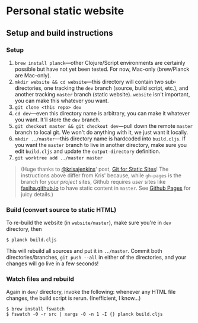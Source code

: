 # Personal static website

## Setup and build instructions

### Setup
1. `brew install planck`—other Clojure/Script environments are certainly possible but have not yet been tested. For now, Mac-only (brew/Planck are Mac-only).
1. `mkdir website && cd website`—this directory will contain two sub-directories, one tracking the `dev` branch (source, build script, etc.), and another tracking `master` branch (static website). `website` isn't important, you can make this whatever you want.
1. `git clone <this repo> dev`
1. `cd dev`—even this directory name is arbitrary, you can make it whatever you want. It'll store the `dev` branch.
1. `git checkout master && git checkout dev`—pull down the remote `master` branch to local git. We won't do anything with it, we just want it locally.
1. `mkdir ../master`—this directory name is hardcoded into `build.cljs`. If you want the `master` branch to live in another directory, make sure you edit `build.cljs` and update the `output-directory` definition.
1. `git worktree add ../master master`

> (Huge thanks to [@krisajenkins](https://twitter.com/krisajenkins)' post, [Git for Static Sites](http://blog.jenkster.com/2016/02/git-for-static-sites.html)! The instructions above differ from Kris' because, while `gh-pages` is the branch for your *project* sites, Github requires *user* sites like [fasiha.github.io](fasiha.github.io) to have static content in `master`. See [Github Pages](https://pages.github.com/) for juicy details.)

### Build (convert source to static HTML)
To re-build the website (in `website/master`), make sure you're in `dev` directory, then
```
$ planck build.cljs
```
This will rebuild all sources and put it in `../master`. Commit both directories/branches, `git push --all` in either of the directories, and your changes will go live in a few seconds!

### Watch files and rebuild
Again in `dev/` directory, invoke the following: whenever any HTML file changes, the build script is rerun. (Inefficient, I know…)
```
$ brew install fswatch
$ fswatch -0 -r src | xargs -0 -n 1 -I {} planck build.cljs
```

